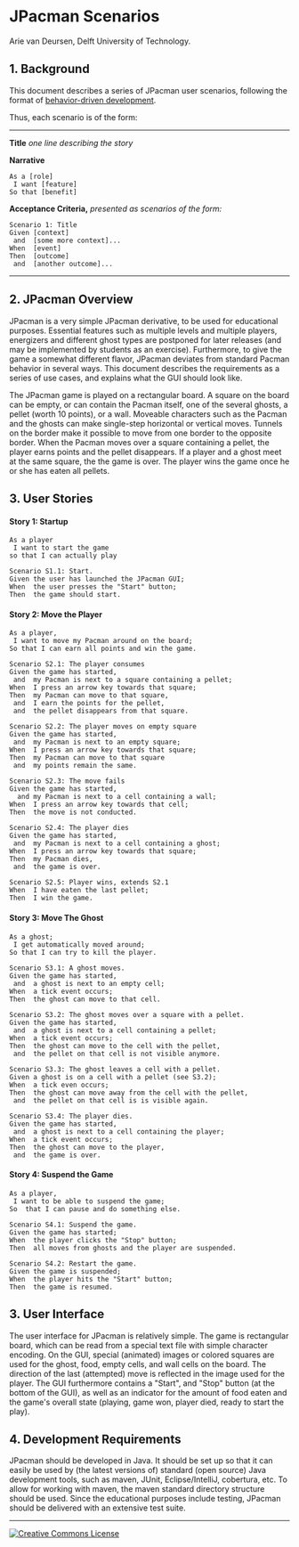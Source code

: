 JPacman Scenarios
=================

Arie van Deursen, Delft University of Technology.


## 1. Background

This document describes a series of JPacman user scenarios, following the format of [behavior-driven development](http://dannorth.net/whats-in-a-story/).

Thus, each scenario is of the form:

---
 **Title** _one line describing the story_

**Narrative**

    As a [role]
     I want [feature]
    So that [benefit]

**Acceptance Criteria,** _presented as scenarios of the form:_

    Scenario 1: Title
    Given [context]
     and  [some more context]...
    When  [event] 
    Then  [outcome]
     and  [another outcome]...
----


## 2. JPacman Overview

JPacman is a very simple JPacman derivative, to be used for educational purposes. Essential features such as multiple levels and multiple players, energizers and different ghost types are postponed for later releases (and may be implemented by students as an exercise).  Furthermore, to give the game a somewhat different flavor, JPacman deviates from standard Pacman behavior in several ways.  This document describes the requirements as a series of use cases, and explains what the GUI should look like.

The JPacman game is played on a rectangular board.  A square on the board can be empty, or can contain the Pacman itself, one of the several ghosts, a pellet (worth 10 points), or a wall. Moveable characters such as the Pacman and the ghosts can make single-step horizontal or vertical moves.  Tunnels on the border make it possible to move from one border to the opposite border.  When the Pacman moves over a square containing a pellet, the player earns points and the pellet disappears. If a player and a ghost meet at the same square, the the game is over. The player wins the game once he or she has eaten all pellets.


## 3. User Stories

#### Story 1: Startup

```
As a player
 I want to start the game
so that I can actually play
 
Scenario S1.1: Start.
Given the user has launched the JPacman GUI;
When  the user presses the "Start" button;
Then  the game should start.
```


#### Story 2: Move the Player

```
As a player, 
 I want to move my Pacman around on the board;
So that I can earn all points and win the game.

Scenario S2.1: The player consumes
Given the game has started,
 and  my Pacman is next to a square containing a pellet;
When  I press an arrow key towards that square;
Then  my Pacman can move to that square,
 and  I earn the points for the pellet,
 and  the pellet disappears from that square.

Scenario S2.2: The player moves on empty square
Given the game has started,
 and  my Pacman is next to an empty square;
When  I press an arrow key towards that square;
Then  my Pacman can move to that square
 and  my points remain the same.

Scenario S2.3: The move fails
Given the game has started,
  and my Pacman is next to a cell containing a wall;
When  I press an arrow key towards that cell;
Then  the move is not conducted.

Scenario S2.4: The player dies
Given the game has started,
 and  my Pacman is next to a cell containing a ghost;
When  I press an arrow key towards that square;
Then  my Pacman dies,
 and  the game is over.
  
Scenario S2.5: Player wins, extends S2.1
When  I have eaten the last pellet;
Then  I win the game.
```


#### Story 3: Move The Ghost
```
As a ghost;
 I get automatically moved around;
So that I can try to kill the player.

Scenario S3.1: A ghost moves.
Given the game has started,
 and  a ghost is next to an empty cell;
When  a tick event occurs;
Then  the ghost can move to that cell.

Scenario S3.2: The ghost moves over a square with a pellet.
Given the game has started,
 and  a ghost is next to a cell containing a pellet;
When  a tick event occurs;
Then  the ghost can move to the cell with the pellet,
 and  the pellet on that cell is not visible anymore.

Scenario S3.3: The ghost leaves a cell with a pellet.
Given a ghost is on a cell with a pellet (see S3.2);
When  a tick even occurs;
Then  the ghost can move away from the cell with the pellet,
 and  the pellet on that cell is is visible again.

Scenario S3.4: The player dies.
Given the game has started,
 and  a ghost is next to a cell containing the player;
When  a tick event occurs;
Then  the ghost can move to the player,
 and  the game is over.
```

#### Story 4: Suspend the Game

```
As a player,
 I want to be able to suspend the game;
So  that I can pause and do something else.

Scenario S4.1: Suspend the game.
Given the game has started;
When  the player clicks the "Stop" button;
Then  all moves from ghosts and the player are suspended.

Scenario S4.2: Restart the game.
Given the game is suspended;
When  the player hits the "Start" button;
Then  the game is resumed.
```

## 3. User Interface

The user interface for JPacman is relatively simple.  The game is
rectangular board, which can be read from a special text file with
simple character encoding. On the GUI, special (animated) images or
colored squares are used for the ghost, food, empty cells, and wall
cells on the board.  The direction of the last (attempted) move is
reflected in the image used for the player. The GUI furthermore
contains a "Start", and "Stop" button (at the bottom of the
GUI), as well as an indicator for the amount of food eaten and the
game's overall state (playing, game won, player died, ready to start
the play). 

## 4. Development Requirements

JPacman should be developed in Java. It should be set up so that it
can easily be used by (the latest versions of) standard (open source) Java development tools, such as maven, JUnit, Eclipse/IntelliJ, cobertura, etc. To allow for working with maven, the maven standard directory structure should be used.  Since the educational purposes include testing, JPacman should be delivered with an extensive test suite.

----
[![Creative Commons License](http://i.creativecommons.org/l/by-sa/4.0/88x31.png)](http://creativecommons.org/licenses/by-sa/4.0/)
